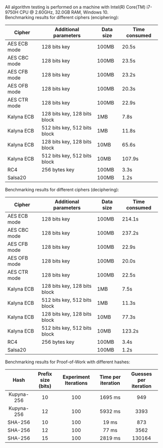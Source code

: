 All algorithm testing is performed on a machine with Intel(R) Core(TM) i7-9750H CPU @ 2.60GHz, 32.0GB RAM, Windows 10. <br>
Benchmarking results for different ciphers (enciphering):

| Cipher | Additional parameters | Data size | Time consumed |
| ------ | --------------------- | --------- | ------------- |
| AES ECB mode | 128 bits key | 100MB | 20.5s |
| AES CBC mode | 128 bits key | 100MB | 23.5s |
| AES CFB mode | 128 bits key | 100MB | 23.2s |
| AES OFB mode | 128 bits key | 100MB | 20.3s |
| AES CTR mode | 128 bits key | 100MB | 22.9s |
| Kalyna ECB | 128 bits key, 128 bits block | 1MB | 7.8s |
| Kalyna ECB | 512 bits key, 512 bits block | 1MB | 11.8s |
| Kalyna ECB | 128 bits key, 128 bits block | 10MB | 65.6s |
| Kalyna ECB | 512 bits key, 512 bits block | 10MB | 107.9s |
| RC4 | 256 bytes key | 100MB | 3.3s |
| Salsa20 | | 100MB | 1.2s |

Benchmarking results for different ciphers (deciphering):

| Cipher | Additional parameters | Data size | Time consumed |
| ------ | --------------------- | --------- | ------------- |
| AES ECB mode | 128 bits key | 100MB | 214.1s |
| AES CBC mode | 128 bits key | 100MB | 237.2s |
| AES CFB mode | 128 bits key | 100MB | 22.9s |
| AES OFB mode | 128 bits key | 100MB | 20.0s |
| AES CTR mode | 128 bits key | 100MB | 22.5s |
| Kalyna ECB | 128 bits key, 128 bits block | 1MB | 7.5s |
| Kalyna ECB | 512 bits key, 512 bits block | 1MB | 11.3s |
| Kalyna ECB | 128 bits key, 128 bits block | 10MB | 77.3s |
| Kalyna ECB | 512 bits key, 512 bits block | 10MB | 123.2s |
| RC4 | 256 bytes key | 100MB | 3.4s |
| Salsa20 | | 100MB | 1.2s |

Benchmarking results for Proof-of-Work with different hashes:

| Hash | Prefix size (bits) | Experiment Iterations | Time per iteration | Guesses per iteration |
|:----:|:------------------:|:---------------------:|:------------------:|:---------------------:|
| Kupyna-256 | 10 | 100 | 1695 ms | 949 |
| Kupyna-256 | 12 | 100 | 5932 ms | 3393 |
| SHA-256 | 10 | 100 | 19 ms | 873 |
| SHA-256 | 12 | 100 | 77 ms | 3562 |
| SHA-256 | 15 | 100 | 2819 ms | 130164 |
